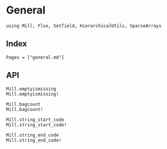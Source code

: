 # General

```@example
using Mill, Flux, Setfield, HierarchicalUtils, SparseArrays
```

## Index
```@index
Pages = ["general.md"]
```

## API
```@docs
Mill.emptyismissing
Mill.emptyismissing!

Mill.bagcount
Mill.bagcount!

Mill.string_start_code
Mill.string_start_code!

Mill.string_end_code
Mill.string_end_code!
```

